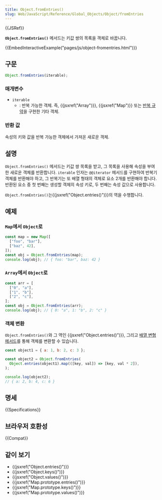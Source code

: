 ```yaml
---
title: Object.fromEntries()
slug: Web/JavaScript/Reference/Global_Objects/Object/fromEntries
---
```


{{JSRef}}

**`Object.fromEntries()`** 메서드는 키값 쌍의 목록을 객체로 바꿉니다.

{{EmbedInteractiveExample("pages/js/object-fromentries.html")}}

## 구문

```js
Object.fromEntries(iterable);
```

### 매개변수

- `iterable`
  - : 반복 가능한 객체. 즉, {{jsxref("Array")}}, {{jsxref("Map")}} 또는 [반복 규약](/ko/docs/Web/JavaScript/Reference/Iteration_protocols)을 구현한 기타 객체.

### 반환 값

속성의 키와 값을 반복 가능한 객체에서 가져온 새로운 객체.

## 설명

`Object.fromEntries()` 메서드는 키값 쌍 목록을 받고, 그 목록을 사용해 속성을 부여한 새로운 객체를 반환합니다. `iterable` 인자는 `@@iterator` 메서드를 구현하여 반복기 객체를 반환해야 하고, 그 반복기는 또 배열 형태의 객체로 요소 2개를 반환해야 합니다. 반환된 요소 중 첫 번째는 생성할 객체의 속성 키로, 두 번째는 속성 값으로 사용합니다.

`Object.fromEntries()`는{{jsxref("Object.entries()")}}의 역을 수행합니다.

## 예제

### `Map`에서 `Object`로

```js
const map = new Map([
  ["foo", "bar"],
  ["baz", 42],
]);
const obj = Object.fromEntries(map);
console.log(obj); // { foo: "bar", baz: 42 }
```

### `Array`에서 `Object`로

```js
const arr = [
  ["0", "a"],
  ["1", "b"],
  ["2", "c"],
];
const obj = Object.fromEntries(arr);
console.log(obj); // { 0: "a", 1: "b", 2: "c" }
```

### 객체 변환

`Object.fromEntries()`와 그 역인 {{jsxref("Object.entries()")}}, 그리고 [배열 변형 메서드](/ko/docs/Web/JavaScript/Reference/Global_Objects/Array#메서드_2)를 통해 객체를 변환할 수 있습니다.

```js
const object1 = { a: 1, b: 2, c: 3 };

const object2 = Object.fromEntries(
  Object.entries(object1).map(([key, val]) => [key, val * 2]),
);

console.log(object2);
// { a: 2, b: 4, c: 6 }
```

## 명세

{{Specifications}}

## 브라우저 호환성

{{Compat}}

## 같이 보기

- {{jsxref("Object.entries()")}}
- {{jsxref("Object.keys()")}}
- {{jsxref("Object.values()")}}
- {{jsxref("Map.prototype.entries()")}}
- {{jsxref("Map.prototype.keys()")}}
- {{jsxref("Map.prototype.values()")}}
